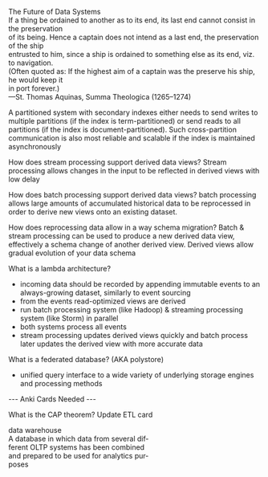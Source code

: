 
The Future of Data Systems  
If a thing be ordained to another as to its end, its last end cannot consist in the preservation  
of its being. Hence a captain does not intend as a last end, the preservation of the ship  
entrusted to him, since a ship is ordained to something else as its end, viz. to navigation.  
(Often quoted as: If the highest aim of a captain was the preserve his ship, he would keep it  
in port forever.)  
—St. Thomas Aquinas, Summa Theologica (1265–1274)

A partitioned system with secondary indexes either needs to send writes to multiple partitions (if the index is term-partitioned) or send reads to all partitions (if the index is document-partitioned). Such cross-partition communication is also most reliable and scalable if the index is maintained asynchronously

How does stream processing support derived data views?
Stream processing allows changes in the input to be reflected in derived views with low delay

How does batch processing support derived data views?
batch processing allows large amounts of accumulated historical data to be reprocessed in order to derive new views onto an existing dataset.

How does reprocessing data allow in a way schema migration?
Batch & stream processing can be used to produce a new derived data view, effectively a schema change of another derived view. Derived views allow gradual evolution of your data schema 

What is a lambda architecture?
- incoming data should be recorded by appending immutable events to an always-growing dataset, similarly to event sourcing
- from the events read-optimized views are derived
- run batch processing system (like Hadoop) & streaming processing system (like Storm) in parallel
- both systems process all events
- stream processing updates derived views quickly and batch process later updates the derived view with more accurate data


What is a federated database?
(AKA polystore)
- unified query interface to a wide variety of underlying storage engines and processing methods

--- Anki Cards Needed ---

What is the CAP theorem?
Update ETL card


data warehouse  
A database in which data from several dif‐  
ferent OLTP systems has been combined  
and prepared to be used for analytics pur‐  
poses